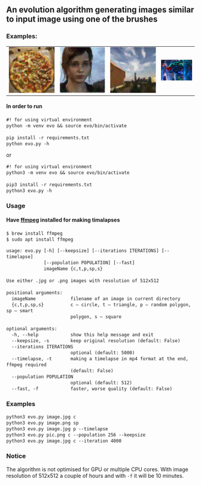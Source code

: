 ## An evolution algorithm generating images similar to input image using one of the brushes

### Examples:

|                      |                      |                      |                      |
| -------------------- | -------------------- | -------------------- | -------------------- |
| ![1](./images/1.png) | ![2](./images/2.jpg) | ![3](./images/3.jpg) | ![4](./images/4.jpg) |



#### In order to run

```shell
#! for using virtual environment
python -m venv evo && source evo/bin/activate
	
pip install -r requirements.txt
python evo.py -h
```

or

```shell
#! for using virtual environment
python3 -m venv evo && source evo/bin/activate

pip3 install -r requirements.txt
python3 evo.py -h
```

### Usage

#### Have [ffmpeg](https://www.ffmpeg.org/download.html) installed for making timalapses

```shell
$ brew install ffmpeg
$ sudo apt install ffmpeg
```

```shell
usage: evo.py [-h] [--keepsize] [--iterations ITERATIONS] [--timelapse]
              [--population POPULATION] [--fast]
              imageName {c,t,p,sp,s}

Use either .jpg or .png images with resolution of 512x512

positional arguments:
  imageName             filename of an image in current directory
  {c,t,p,sp,s}          c – circle, t – triangle, p – random polygon, sp – smart
                        polygon, s – square

optional arguments:
  -h, --help            show this help message and exit
  --keepsize, -s        keep original resolution (default: False)
  --iterations ITERATIONS
                        optional (default: 5000)
  --timelapse, -t       making a timelapse in mp4 format at the end, ffmpeg required
                        (default: False)
  --population POPULATION
                        optional (default: 512)
  --fast, -f            faster, worse quality (default: False)
```

### Examples

```shell
python3 evo.py image.jpg c
python3 evo.py image.png sp
python3 evo.py image.jpg p --timelapse
python3 evo.py pic.png c --population 256 --keepsize
python3 evo.py image.jpg c --iteration 4000
```

### Notice

The algorithm is not optimised for GPU or multiple CPU cores. With image resolution of  512x512 a couple of hours and with `-f` it will be 10 minutes.